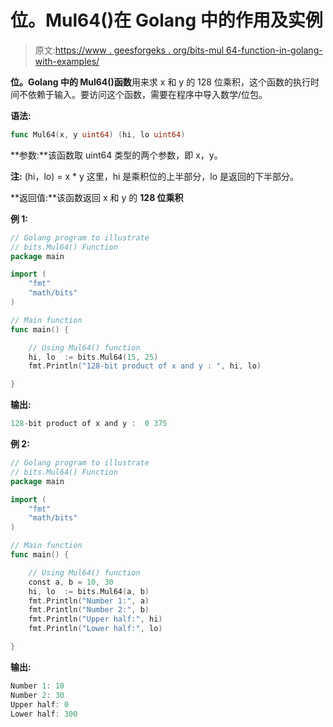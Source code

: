 # 位。Mul64()在 Golang 中的作用及实例

> 原文:[https://www . geesforgeks . org/bits-mul 64-function-in-golang-with-examples/](https://www.geeksforgeeks.org/bits-mul64-function-in-golang-with-examples/)

**位。Golang 中的 Mul64()函数**用来求 x 和 y 的 128 位乘积，这个函数的执行时间不依赖于输入。要访问这个函数，需要在程序中导入数学/位包。

**语法:**

```go
func Mul64(x, y uint64) (hi, lo uint64)
```

**参数:**该函数取 uint64 类型的两个参数，即 x，y。

**注:** (hi，lo) = x * y
这里，hi 是乘积位的上半部分，lo 是返回的下半部分。

**返回值:**该函数返回 x 和 y 的 **128 位乘积**

**例 1:**

```go
// Golang program to illustrate 
// bits.Mul64() Function 
package main 

import ( 
    "fmt"
    "math/bits"
) 

// Main function 
func main() { 

    // Using Mul64() function 
    hi, lo  := bits.Mul64(15, 25) 
    fmt.Println("128-bit product of x and y : ", hi, lo) 

}
```

**输出:**

```go
128-bit product of x and y :  0 375

```

**例 2:**

```go
// Golang program to illustrate 
// bits.Mul64() Function 
package main 

import ( 
    "fmt"
    "math/bits"
) 

// Main function 
func main() { 

    // Using Mul64() function 
    const a, b = 10, 30
    hi, lo  := bits.Mul64(a, b) 
    fmt.Println("Number 1:", a) 
    fmt.Println("Number 2:", b) 
    fmt.Println("Upper half:", hi) 
    fmt.Println("Lower half:", lo)  

}
```

**输出:**

```go
Number 1: 10
Number 2: 30
Upper half: 0
Lower half: 300

```